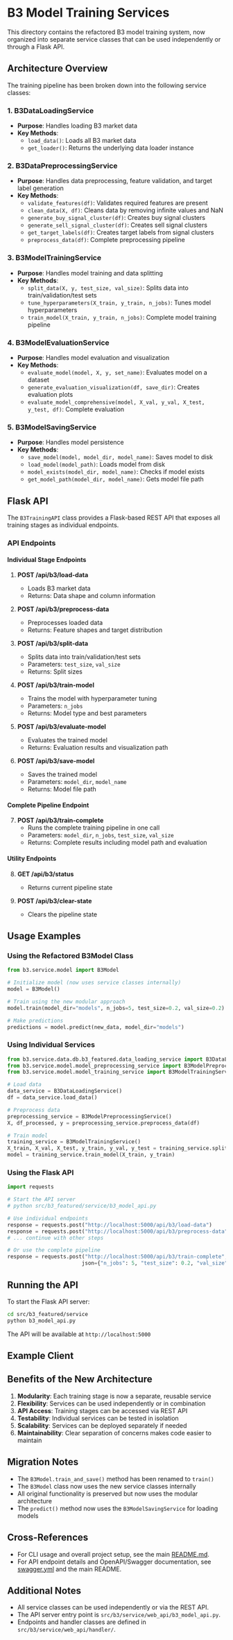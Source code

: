 # B3 Model Training Services

This directory contains the refactored B3 model training system, now organized into separate service classes that can be used independently or through a Flask API.

## Architecture Overview

The training pipeline has been broken down into the following service classes:

### 1. B3DataLoadingService
- **Purpose**: Handles loading B3 market data
- **Key Methods**:
  - `load_data()`: Loads all B3 market data
  - `get_loader()`: Returns the underlying data loader instance

### 2. B3DataPreprocessingService
- **Purpose**: Handles data preprocessing, feature validation, and target label generation
- **Key Methods**:
  - `validate_features(df)`: Validates required features are present
  - `clean_data(X, df)`: Cleans data by removing infinite values and NaN
  - `generate_buy_signal_cluster(df)`: Creates buy signal clusters
  - `generate_sell_signal_cluster(df)`: Creates sell signal clusters
  - `get_target_labels(df)`: Creates target labels from signal clusters
  - `preprocess_data(df)`: Complete preprocessing pipeline

### 3. B3ModelTrainingService
- **Purpose**: Handles model training and data splitting
- **Key Methods**:
  - `split_data(X, y, test_size, val_size)`: Splits data into train/validation/test sets
  - `tune_hyperparameters(X_train, y_train, n_jobs)`: Tunes model hyperparameters
  - `train_model(X_train, y_train, n_jobs)`: Complete model training pipeline

### 4. B3ModelEvaluationService
- **Purpose**: Handles model evaluation and visualization
- **Key Methods**:
  - `evaluate_model(model, X, y, set_name)`: Evaluates model on a dataset
  - `generate_evaluation_visualization(df, save_dir)`: Creates evaluation plots
  - `evaluate_model_comprehensive(model, X_val, y_val, X_test, y_test, df)`: Complete evaluation

### 5. B3ModelSavingService
- **Purpose**: Handles model persistence
- **Key Methods**:
  - `save_model(model, model_dir, model_name)`: Saves model to disk
  - `load_model(model_path)`: Loads model from disk
  - `model_exists(model_dir, model_name)`: Checks if model exists
  - `get_model_path(model_dir, model_name)`: Gets model file path

## Flask API

The `B3TrainingAPI` class provides a Flask-based REST API that exposes all training stages as individual endpoints.

### API Endpoints

#### Individual Stage Endpoints

1. **POST /api/b3/load-data**
   - Loads B3 market data
   - Returns: Data shape and column information

2. **POST /api/b3/preprocess-data**
   - Preprocesses loaded data
   - Returns: Feature shapes and target distribution

3. **POST /api/b3/split-data**
   - Splits data into train/validation/test sets
   - Parameters: `test_size`, `val_size`
   - Returns: Split sizes

4. **POST /api/b3/train-model**
   - Trains the model with hyperparameter tuning
   - Parameters: `n_jobs`
   - Returns: Model type and best parameters

5. **POST /api/b3/evaluate-model**
   - Evaluates the trained model
   - Returns: Evaluation results and visualization path

6. **POST /api/b3/save-model**
   - Saves the trained model
   - Parameters: `model_dir`, `model_name`
   - Returns: Model file path

#### Complete Pipeline Endpoint

7. **POST /api/b3/train-complete**
   - Runs the complete training pipeline in one call
   - Parameters: `model_dir`, `n_jobs`, `test_size`, `val_size`
   - Returns: Complete results including model path and evaluation

#### Utility Endpoints

8. **GET /api/b3/status**
   - Returns current pipeline state

9. **POST /api/b3/clear-state**
   - Clears the pipeline state

## Usage Examples

### Using the Refactored B3Model Class

```python
from b3.service.model import B3Model

# Initialize model (now uses service classes internally)
model = B3Model()

# Train using the new modular approach
model.train(model_dir="models", n_jobs=5, test_size=0.2, val_size=0.2)

# Make predictions
predictions = model.predict(new_data, model_dir="models")
```

### Using Individual Services

```python
from b3.service.data.db.b3_featured.data_loading_service import B3DataLoadingService
from b3.service.model.model_preprocessing_service import B3ModelPreprocessingService
from b3.service.model.model_training_service import B3ModelTrainingService

# Load data
data_service = B3DataLoadingService()
df = data_service.load_data()

# Preprocess data
preprocessing_service = B3ModelPreprocessingService()
X, df_processed, y = preprocessing_service.preprocess_data(df)

# Train model
training_service = B3ModelTrainingService()
X_train, X_val, X_test, y_train, y_val, y_test = training_service.split_data(X, y)
model = training_service.train_model(X_train, y_train)
```

### Using the Flask API

```python
import requests

# Start the API server
# python src/b3_featured/service/b3_model_api.py

# Use individual endpoints
response = requests.post("http://localhost:5000/api/b3/load-data")
response = requests.post("http://localhost:5000/api/b3/preprocess-data")
# ... continue with other steps

# Or use the complete pipeline
response = requests.post("http://localhost:5000/api/b3/train-complete", 
                        json={"n_jobs": 5, "test_size": 0.2, "val_size": 0.2})
```

## Running the API

To start the Flask API server:

```bash
cd src/b3_featured/service
python b3_model_api.py
```

The API will be available at `http://localhost:5000`

## Example Client


## Benefits of the New Architecture

1. **Modularity**: Each training stage is now a separate, reusable service
2. **Flexibility**: Services can be used independently or in combination
3. **API Access**: Training stages can be accessed via REST API
4. **Testability**: Individual services can be tested in isolation
5. **Scalability**: Services can be deployed separately if needed
6. **Maintainability**: Clear separation of concerns makes code easier to maintain

## Migration Notes

- The `B3Model.train_and_save()` method has been renamed to `train()`
- The `B3Model` class now uses the new service classes internally
- All original functionality is preserved but now uses the modular architecture
- The `predict()` method now uses the `B3ModelSavingService` for loading models

## Cross-References

- For CLI usage and overall project setup, see the main [README.md](../../../../README.md).
- For API endpoint details and OpenAPI/Swagger documentation, see [swagger.yml](../../config/web_api/swagger/swagger.yml) and the main README.

## Additional Notes
- All service classes can be used independently or via the REST API.
- The API server entry point is `src/b3/service/web_api/b3_model_api.py`.
- Endpoints and handler classes are defined in `src/b3/service/web_api/handler/`.




